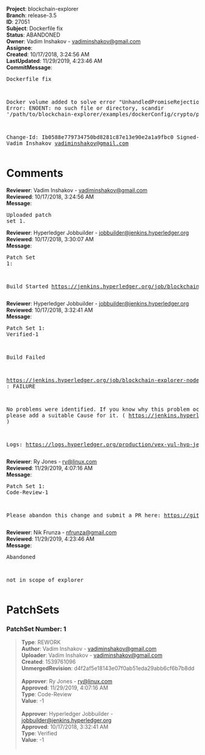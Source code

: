 <strong>Project</strong>: blockchain-explorer<br><strong>Branch</strong>: release-3.5<br><strong>ID</strong>: 27051<br><strong>Subject</strong>: Dockerfile fix<br><strong>Status</strong>: ABANDONED<br><strong>Owner</strong>: Vadim Inshakov - vadiminshakov@gmail.com<br><strong>Assignee</strong>:<br><strong>Created</strong>: 10/17/2018, 3:24:56 AM<br><strong>LastUpdated</strong>: 11/29/2019, 4:23:46 AM<br><strong>CommitMessage</strong>:<br><pre>Dockerfile fix

Docker volume added to solve error "UnhandledPromiseRejectionWarning: Error: ENOENT: no such file or directory, scandir '/path/to/blockchain-explorer/examples/dockerConfig/crypto/peerOrganizations/<org>/users/Admin@<org>/msp/keystore/'"

Change-Id: Ib0588e779734750bd8281c87e13e90e2a1a9fbc0
Signed-off-by: Vadim Inshakov <vadiminshakov@gmail.com>
</pre><h1>Comments</h1><strong>Reviewer</strong>: Vadim Inshakov - vadiminshakov@gmail.com<br><strong>Reviewed</strong>: 10/17/2018, 3:24:56 AM<br><strong>Message</strong>: <pre>Uploaded patch set 1.</pre><strong>Reviewer</strong>: Hyperledger Jobbuilder - jobbuilder@jenkins.hyperledger.org<br><strong>Reviewed</strong>: 10/17/2018, 3:30:07 AM<br><strong>Message</strong>: <pre>Patch Set 1:

Build Started https://jenkins.hyperledger.org/job/blockchain-explorer-node8-verify-x86_64/7/</pre><strong>Reviewer</strong>: Hyperledger Jobbuilder - jobbuilder@jenkins.hyperledger.org<br><strong>Reviewed</strong>: 10/17/2018, 3:32:41 AM<br><strong>Message</strong>: <pre>Patch Set 1: Verified-1

Build Failed 

https://jenkins.hyperledger.org/job/blockchain-explorer-node8-verify-x86_64/7/ : FAILURE

No problems were identified. If you know why this problem occurred, please add a suitable Cause for it. ( https://jenkins.hyperledger.org/job/blockchain-explorer-node8-verify-x86_64/7/ )

Logs: https://logs.hyperledger.org/production/vex-yul-hyp-jenkins-3/blockchain-explorer-node8-verify-x86_64/7</pre><strong>Reviewer</strong>: Ry Jones - ry@linux.com<br><strong>Reviewed</strong>: 11/29/2019, 4:07:16 AM<br><strong>Message</strong>: <pre>Patch Set 1: Code-Review-1

Please abandon this change and submit a PR here: https://github.com/hyperledger/blockchain-explorer</pre><strong>Reviewer</strong>: Nik Frunza - nfrunza@gmail.com<br><strong>Reviewed</strong>: 11/29/2019, 4:23:46 AM<br><strong>Message</strong>: <pre>Abandoned

not in scope of explorer</pre><h1>PatchSets</h1><h3>PatchSet Number: 1</h3><blockquote><strong>Type</strong>: REWORK<br><strong>Author</strong>: Vadim Inshakov - vadiminshakov@gmail.com<br><strong>Uploader</strong>: Vadim Inshakov - vadiminshakov@gmail.com<br><strong>Created</strong>: 1539761096<br><strong>UnmergedRevision</strong>: d4f2af5e18143e07f0ab51eda29abb6cf6b7b8dd<br><br><strong>Approver</strong>: Ry Jones - ry@linux.com<br><strong>Approved</strong>: 11/29/2019, 4:07:16 AM<br><strong>Type</strong>: Code-Review<br><strong>Value</strong>: -1<br><br><strong>Approver</strong>: Hyperledger Jobbuilder - jobbuilder@jenkins.hyperledger.org<br><strong>Approved</strong>: 10/17/2018, 3:32:41 AM<br><strong>Type</strong>: Verified<br><strong>Value</strong>: -1<br><br></blockquote>